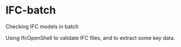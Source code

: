 # IFC-batch
Checking IFC models in batch

Using IfcOpenShell to validate IFC files, and to extract some key data.
